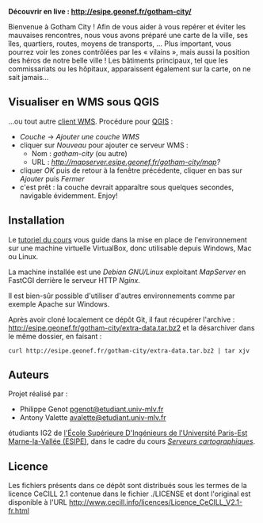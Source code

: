 
**Découvrir en live : http://esipe.geonef.fr/gotham-city/**

Bienvenue à Gotham City ! Afin de vous aider à vous repérer et éviter les mauvaises rencontres, nous vous avons préparé une carte de la ville, ses îles, quartiers, routes, moyens de transports, ... Plus important, vous pourrez voir les zones contrôlées par les « vilains », mais aussi la position des héros de notre belle ville ! Les bâtiments principaux, tel que les commissariats ou les hôpitaux, apparaissent également sur la carte, on ne sait jamais… 


Visualiser en WMS sous QGIS
---------------------------

...ou tout autre [client WMS](http://fr.wikipedia.org/wiki/Web_Map_Service).
Procédure pour [QGIS](http://www.qgis.org/) :

 * *Couche* -> *Ajouter une couche WMS*
 * cliquer sur *Nouveau* pour ajouter ce serveur WMS :
   * Nom : *gotham-city* (ou autre)
   * URL : *http://mapserver.esipe.geonef.fr/gotham-city/map?*
 * cliquer *OK* puis de retour à la fenêtre précédente, cliquer en bas sur *Ajouter* puis *Fermer*
 * c'est prêt : la couche devrait apparaître sous quelques secondes, navigable évidemment. Enjoy!


Installation
------------
Le [tutoriel du cours](http://www.geonef.fr/doc/cours/mapserver-et-wms/installation-systeme)
vous guide dans la mise en place de l'environnement sur une machine virtuelle
VirtualBox, donc utilisable depuis Windows, Mac ou Linux.

La machine installée est une *Debian GNU/Linux* exploitant
*MapServer* en FastCGI derrière le serveur HTTP *Nginx*.

Il est bien-sûr possible d'utiliser d'autres environnements comme par
exemple Apache sur Windows.

Après avoir cloné localement ce dépôt Git, il faut récupérer l'archive :
http://esipe.geonef.fr/gotham-city/extra-data.tar.bz2
et la désarchiver dans le même dossier, en faisant :
```
curl http://esipe.geonef.fr/gotham-city/extra-data.tar.bz2 | tar xjv
```


Auteurs
-------

Projet réalisé par :
* Philippe Genot <pgenot@etudiant.univ-mlv.fr>
* Antony Valette <avalette@etudiant.univ-mlv.fr>

étudiants IG2 de
[l'École Supérieure D'Ingénieurs de l'Université Paris-Est Marne-la-Vallée (ESIPE)](http://esipe.u-pem.fr/),
dans le cadre du cours *[Serveurs cartographiques](http://www.geonef.fr/doc/cours/mapserver-et-wms/)*.


Licence
-------

Les fichiers présents dans ce dépôt sont distribués sous les termes de
la licence CeCILL 2.1 contenue dans le fichier ./LICENSE et dont l'original
est disponible à l'URL http://www.cecill.info/licences/Licence_CeCILL_V2.1-fr.html
